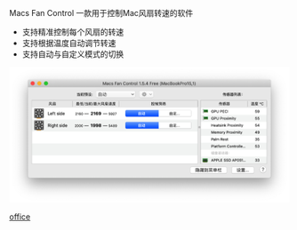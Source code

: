 Macs Fan Control 一款用于控制Mac风扇转速的软件

<!-- feature -->

- 支持精准控制每个风扇的转速
- 支持根据温度自动调节转速
- 支持自动与自定义模式的切换

<!-- gallery -->

![image-20200121232151203](assets/image-20200121232151203.png)

<!-- url -->

[office](https://www.crystalidea.com/macs-fan-control)